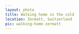 ```yaml
---
layout: photo
title: Walking home in the cold
location: Zermatt, Switzerland
pic: walking-home-zermatt
---
```

